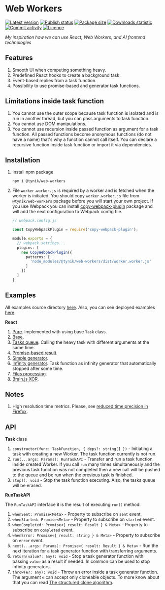 # Web Workers

[![Latest version](https://img.shields.io/npm/v/@tynik/web-workers)](https://www.npmjs.com/package/@tynik/web-workers)
[![Publish status](https://github.com/Tynik/web-workers/actions/workflows/publish.yml/badge.svg)](https://github.com/Tynik/web-workers/actions/workflows/publish.yml)
[![Package size](https://img.shields.io/bundlephobia/minzip/@tynik/web-workers)](https://www.npmjs.com/package/@tynik/web-workers)
[![Downloads statistic](https://img.shields.io/npm/dm/@tynik/web-workers)](https://www.npmjs.com/package/@tynik/web-workers)
[![Commit activity](https://img.shields.io/github/commit-activity/m/tynik/web-workers)](https://www.npmjs.com/package/@tynik/web-workers)
[![Licence](https://img.shields.io/npm/l/@tynik/web-workers)](https://www.npmjs.com/package/@tynik/web-workers)

*My inspiration how we can use React, Web Workers, and AI frontend technologies*

## Features

1. Smooth UI when computing something heavy.
2. Predefined React hooks to create a background task.
3. Event-based replies from a task function.
4. Possibility to use promise-based and generator task functions.

## Limitations inside task function

1. You cannot use the outer scope because task function is isolated and is run in another thread, but you can pass arguments to task function.
2. You cannot use DOM manipulations.
3. You cannot use recursion inside passed function as argument for a task function. All passed functions become anonymous functions (do not have a name) that's why a function cannot call itself. You can declare a recursive function inside task function or import it via dependencies.

## Installation

1. Install npm package

    ```bash
    npm i @tynik/web-workers
    ```

2. File `worker.worker.js` is required by a worker and is fetched when the worker is initiated. You should copy `worker.worker.js` file from `@tynik/web-workers` package before you will start your own project. If you use Webpack you can install [copy-webpack-plugin](https://webpack.js.org/plugins/copy-webpack-plugin/) package and will add the next configuration to Webpack config file.

    ```typescript
    // webpack.config.js
    
    const CopyWebpackPlugin = require('copy-webpack-plugin');
    
    module.exports = {
      // webpack settings...
      plugins: [
        new CopyWebpackPlugin({
          patterns: [
            'node_modules/@tynik/web-workers/dist/worker.worker.js'
          ]
        })
      ]
    }
    ```

## Examples

All examples source directory [here](examples/src).
Also, you can see deployed examples [here](https://tynik.github.io/web-workers/#/).

**React**

1. [Pure](/examples/src/React/ReactPureExample/ReactPureExample.tsx). Implemented with using base `Task` class. 
1. [Base](/examples/src/React/ReactBaseExample/ReactBaseExample.tsx).
1. [Tasks queue](/examples/src/React/ReactTasksQueueExample/ReactTasksQueueExample.tsx). Calling the heavy task with different arguments at the same time.
1. [Promise-based result](/examples/src/React/ReactPromiseResultExample/ReactPromiseResultExample.tsx).
1. [Simple generator](/examples/src/React/ReactSimpleGeneratorExample/ReactSimpleGeneratorExample.tsx).
1. [Infinity generator](/examples/src/React/ReactInfGeneratorExample/ReactInfGeneratorExample.tsx). Task function as infinity generator that automatically stopped after some time.
1. [Files processing](/examples/src/React/ReactFilesProcessingExample/ReactFilesProcessingExample.tsx).
1. [Brain.js XOR](/examples/src/React/ReactBrainJsXORExample/ReactBrainJsXORExample.tsx).

## Notes

1. High resolution time metrics. Please, see [reduced time precision in Firefox](https://developer.mozilla.org/en-US/docs/Web/API/Performance/now#reduced_time_precision).

## API

**Task** class

1. `constructor(func: TaskFunction, { deps?: string[] })` - Initiating a task with creating a new Worker. The task function currently is not run.
1. `run(...args: Params): RunTaskAPI` - Transfer and run a task function inside created Worker. If you call `run` many times simultaneously and the previous task function was not completed then a new call will be pushed to the queue and be run when the previous task is finished.
1. `stop(): void` - Stop the task function executing. Also, the tasks queue will be erased.

**RunTaskAPI**

The `RunTaskAPI` interface it is the result of executing `run()` method.

1. `whenSent: Promise<Meta>` - Property to subscribe on `sent` event.
1. `whenStarted: Promise<Meta>` - Property to subscribe on `started` event.
1. `whenCompleted: Promise<{ result: Result } & Meta>` - Property to subscribe on `completed` event.
1. `whenError: Promise<{ result: string } & Meta>` - Property to subscribe on `error` event.
1. `next(...args: Params): Promise<{ result: Result } & Meta>` - Run the next iteration for a task generator function with transferring arguments.
1. `return(value?: any): void` - Stop a task generator function with passing `value` as a result if needed. In common can be used to stop infinity generators.
1. `throw(e?: any): void` - Throw an error inside a task generator function. The argument `e` can accept only cloneable objects. To more know about that you can read [The structured clone algorithm](https://developer.mozilla.org/en-US/docs/Web/API/Web_Workers_API/Structured_clone_algorithm).
